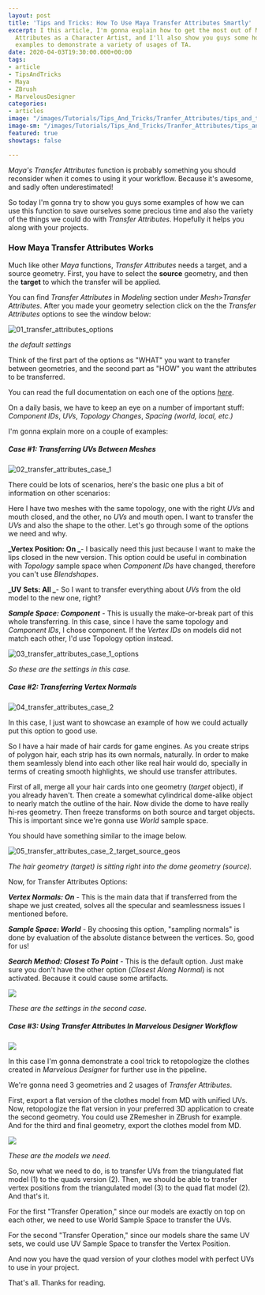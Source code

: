 ```yaml
---
layout: post
title: 'Tips and Tricks: How To Use Maya Transfer Attributes Smartly'
excerpt: I this article, I'm gonna explain how to get the most out of Maya's Transfer
  Attributes as a Character Artist, and I'll also show you guys some hopefully useful
  examples to demonstrate a variety of usages of TA.
date: 2020-04-03T19:30:00.000+00:00
tags:
- article
- TipsAndTricks
- Maya
- ZBrush
- MarvelousDesigner
categories:
- articles
image: "/images/Tutorials/Tips_And_Tricks/Tranfer_Attributes/tips_and_tricks_on_transfer_attributes_header.jpg"
image-sm: "/images/Tutorials/Tips_And_Tricks/Tranfer_Attributes/tips_and_tricks_on_transfer_attributes_header.jpg"
featured: true
showtags: false

---
```

_Maya's Transfer Attributes_ function is probably something you should reconsider when it comes to using it your workflow. Because it's awesome, and sadly often underestimated!

So today I'm gonna try to show you guys some examples of how we can use this function to save ourselves some precious time and also the variety of the things we could do with _Transfer Attributes_. Hopefully it helps you along with your projects.

### How Maya Transfer Attributes Works

Much like other _Maya_ functions, _Transfer Attributes_ needs a target, and a source geometry. First, you have to select the **source** geometry, and then the **target** to which the transfer will be applied.

You can find _Transfer Attributes_ in _Modeling_ section under _Mesh_>_Transfer Attributes_. After you made your geometry selection click on the the _Transfer Attributes_ options to see the window below:

<img src="/images/Tutorials/Tips_And_Tricks/Tranfer_Attributes/01_transfer_attributes_options.jpg" alt="01_transfer_attributes_options" class="responsive">

_the default settings_

Think of the first part of the options as "WHAT" you want to transfer between geometries, and the second part as "HOW" you want the attributes to be transferred.

You can read the full documentation on each one of the options [_here_](https://knowledge.autodesk.com/support/maya/learn-explore/caas/CloudHelp/cloudhelp/2018/ENU/Maya-Modeling/files/GUID-76D5F064-C5A1-4310-B72A-788AB5C9A25B-htm.html "Transfer attributes between meshes").

On a daily basis, we have to keep an eye on a number of important stuff: _Component IDs_, _UVs_, _Topology Changes_, _Spacing_ _(world, local, etc.)_

I'm gonna explain more on a couple of examples:

##### Case #1: Transferring UVs Between Meshes

<img src="/images/Tutorials/Tips_And_Tricks/Tranfer_Attributes/02_transfer_attributes_case_1.jpg" alt="02_transfer_attributes_case_1" class="responsive">

There could be lots of scenarios, here's the basic one plus a bit of information on other scenarios:

Here I have two meshes with the same topology, one with the right _UVs_ and mouth closed, and the other, no _UVs_ and mouth open. I want to transfer the _UVs_ and also the shape to the other. Let's go through some of the options we need and why.

**_Vertex Position: On _**- I basically need this just because I want to make the lips closed in the new version. This option could be useful in combination with _Topology_ sample space when _Component IDs_ have changed, therefore you can't use _Blendshapes_.

**_UV Sets: All _**- So I want to transfer everything about _UVs_ from the old model to the new one, right?

**_Sample Space: Component_** - This is usually the make-or-break part of this whole transferring. In this case, since I have the same topology and _Component IDs_, I chose component. If the _Vertex IDs_ on models did not match each other, I'd use Topology option instead.

<img src="/images/Tutorials/Tips_And_Tricks/Tranfer_Attributes/03_transfer_attributes_case_1_options.jpg" alt="03_transfer_attributes_case_1_options" class="responsive">

_So these are the settings in this case._

##### Case #2: Transferring Vertex Normals

<img src="/images/Tutorials/Tips_And_Tricks/Tranfer_Attributes/04_transfer_attributes_case_2.jpg" alt="04_transfer_attributes_case_2" class="responsive">

In this case, I just want to showcase an example of how we could actually put this option to good use.

So I have a hair made of hair cards for game engines. As you create strips of polygon hair, each strip has its own normals, naturally. In order to make them seamlessly blend into each other like real hair would do, specially in terms of creating smooth highlights, we should use transfer attributes.

First of all, merge all your hair cards into one geometry (_target_ object), if you already haven't. Then create a somewhat cylindrical dome-alike object to nearly match the outline of the hair. Now divide the dome to have really hi-res geometry. Then freeze transforms on both source and target objects. This is important since we're gonna use _World_ sample space.

You should have something similar to the image below.

<img src="/images/Tutorials/Tips_And_Tricks/Tranfer_Attributes/05_transfer_attributes_case_2_target_source_geos.jpg" alt="05_transfer_attributes_case_2_target_source_geos" class="responsive">

_The hair geometry (target) is sitting right into the dome geometry (source)._

Now, for Transfer Attributes Options:

**_Vertex Normals: On_** - This is the main data that if transferred from the shape we just created, solves all the specular and seamlessness issues I mentioned before.

**_Sample Space: World_** - By choosing this option, "sampling normals" is done by evaluation of the absolute distance between the vertices. So, good for us!

**_Search Method: Closest To Point_** - This is the default option. Just make sure you don't have the other option (_Closest Along Normal_) is not activated. Because it could cause some artifacts.

![](/images/06_transfer_attributes_case_2_options.jpg)

_These are the settings in the second case._

##### Case #3: Using Transfer Attributes In Marvelous Designer Workflow

![](/images/07_transfer_attributes_case_3.jpg)

In this case I'm gonna demonstrate a cool trick to retopologize the clothes created in _Marvelous Designer_ for further use in the pipeline.

We're gonna need 3 geometries and 2 usages of _Transfer Attributes_.

First, export a flat version of the clothes model from MD with unified UVs. Now, retopologize the flat version in your preferred 3D application to create the second geometry. You could use ZRemesher in ZBrush for example. And for the third and final geometry, export the clothes model from MD.

![](/images/08_transfer_attributes_case_3_models.jpg)

_These are the models we need._

So, now what we need to do, is to transfer UVs from the triangulated flat model (1) to the quads version (2). Then, we should be able to transfer vertex positions from the triangulated model (3) to the quad flat model (2). And that's it.

For the first "Transfer Operation," since our models are exactly on top on each other, we need to use World Sample Space to transfer the UVs.

For the second "Transfer Operation," since our models share the same UV sets, we could use UV Sample Space to transfer the Vertex Position.

And now you have the quad version of your clothes model with perfect UVs to use in your project.

That's all. Thanks for reading.